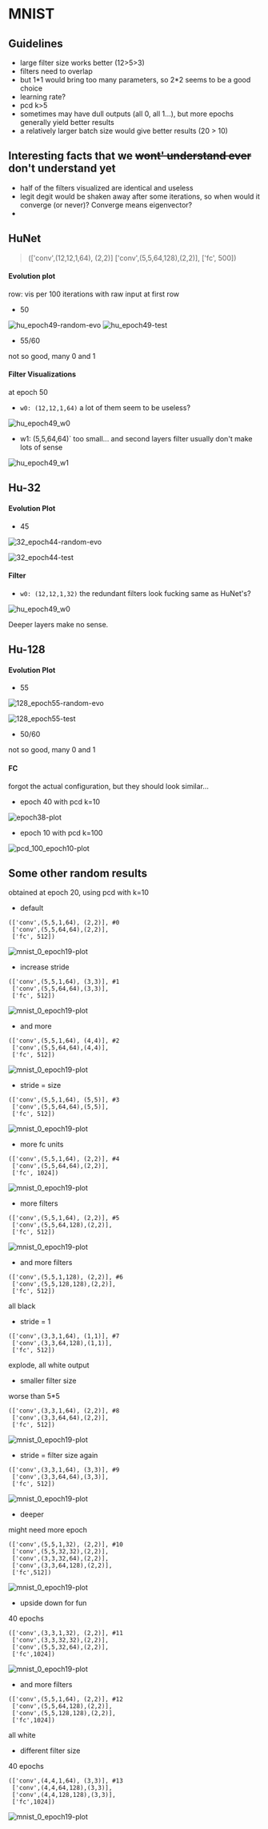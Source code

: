 # MNIST

## Guidelines

- large filter size works better (12>5>3)
- filters need to overlap
- but 1\*1 would bring too many parameters, so 2\*2 seems to be a good choice
- learning rate?
- pcd k>5
- sometimes may have dull outputs (all 0, all 1...), but more epochs generally yield better results
- a relatively larger batch size would give better results (20 > 10)



## Interesting facts that we ~~wont' understand ever~~ don't understand yet

- half of the filters visualized are identical and useless
- legit degit would be shaken away after some iterations, so when would it converge (or never)?  Converge means eigenvector?
- ​

## HuNet

> (['conv',(12,12,1,64), (2,2)]
> ['conv',(5,5,64,128),(2,2)],
> ['fc', 500])

#### Evolution plot

row: vis per 100 iterations with raw input at first row

- 50

 ![hu_epoch49-random-evo](evo/hu_epoch49-random-evo.png) ![hu_epoch49-test](evo/hu_epoch49-test.png)

- 55/60

not so good, many 0 and 1

#### Filter Visualizations

at epoch 50

- `w0: (12,12,1,64)` a lot of them seem to be useless?

 ![hu_epoch49_w0](evo/hu_epoch49_w0.png)

- w1: (5,5,64,64)`  too small... and second layers filter usually don't make lots of sense

 ![hu_epoch49_w1](evo/hu_epoch49_w1.png)



## Hu-32

#### Evolution Plot

- 45

 ![32_epoch44-random-evo](evo/32_epoch44-random-evo.png)

 ![32_epoch44-test](evo/32_epoch44-test.png)



#### Filter

- `w0: (12,12,1,32)`  the redundant filters look fucking same as HuNet's?

 ![hu_epoch49_w0](evo/dbm_mini_epoch44_w0.png)

Deeper layers make no sense.

## Hu-128

#### Evolution Plot

- 55

 ![128_epoch55-random-evo](evo/128_epoch55-random-evo.png)

![128_epoch55-test](evo/128_epoch55-test.png)

- 50/60 

not so good, many 0 and 1



#### FC

forgot the actual configuration, but they should look similar...

- epoch 40 with pcd k=10

 ![epoch38-plot](/home/eric/Develop/10715/rbm/fc10_dbm_0/epoch38-plot.png)

- epoch 10 with pcd k=100

 ![pcd_100_epoch10-plot](fc/pcd_100_epoch10-plot.png)



## Some other random results

obtained at epoch 20, using pcd with k=10

- default

```
(['conv',(5,5,1,64), (2,2)], #0
 ['conv',(5,5,64,64),(2,2)],
 ['fc', 512])
```

 ![mnist_0_epoch19-plot](mnist/mnist_0_epoch19-plot.png)

- increase stride

```
(['conv',(5,5,1,64), (3,3)], #1
 ['conv',(5,5,64,64),(3,3)],
 ['fc', 512])
```

![mnist_0_epoch19-plot](mnist/mnist_1_epoch19-plot.png)

- and more 

```
(['conv',(5,5,1,64), (4,4)], #2
 ['conv',(5,5,64,64),(4,4)],
 ['fc', 512])
```

![mnist_0_epoch19-plot](mnist/mnist_2_epoch19-plot.png)

- stride = size

```
(['conv',(5,5,1,64), (5,5)], #3
 ['conv',(5,5,64,64),(5,5)],
 ['fc', 512])
```

![mnist_0_epoch19-plot](mnist/mnist_5_epoch19-plot.png)

- more fc units

```
(['conv',(5,5,1,64), (2,2)], #4
 ['conv',(5,5,64,64),(2,2)],
 ['fc', 1024])
```

![mnist_0_epoch19-plot](mnist/mnist_4_epoch19-plot.png)

- more filters

```
(['conv',(5,5,1,64), (2,2)], #5
 ['conv',(5,5,64,128),(2,2)],
 ['fc', 512])
```

![mnist_0_epoch19-plot](mnist/mnist_5_epoch19-plot.png)

- and more filters

```
(['conv',(5,5,1,128), (2,2)], #6
 ['conv',(5,5,128,128),(2,2)],
 ['fc', 512])
```

all black

- stride  = 1

```
(['conv',(3,3,1,64), (1,1)], #7
 ['conv',(3,3,64,128),(1,1)],
 ['fc', 512])
```

explode, all white output

- smaller filter size

worse than 5*5

```
(['conv',(3,3,1,64), (2,2)], #8
 ['conv',(3,3,64,64),(2,2)],
 ['fc', 512])
```

![mnist_0_epoch19-plot](mnist/mnist_8_epoch19-plot.png)

- stride =  filter size again

```
(['conv',(3,3,1,64), (3,3)], #9
 ['conv',(3,3,64,64),(3,3)],
 ['fc', 512])
```

![mnist_0_epoch19-plot](mnist/mnist_9_epoch19-plot.png)

- deeper

might need more epoch

```
(['conv',(5,5,1,32), (2,2)], #10
 ['conv',(5,5,32,32),(2,2)],
 ['conv',(3,3,32,64),(2,2)],
 ['conv',(3,3,64,128),(2,2)],
 ['fc',512])
```

![mnist_0_epoch19-plot](mnist/mnist_10_epoch19-plot.png)

- upside down for fun

40 epochs

```
(['conv',(3,3,1,32), (2,2)], #11
 ['conv',(3,3,32,32),(2,2)],
 ['conv',(5,5,32,64),(2,2)],
 ['fc',1024])
```

![mnist_0_epoch19-plot](mnist/mnist_11_epoch39-plot.png)

- and more filters

```
(['conv',(5,5,1,64), (2,2)], #12
 ['conv',(5,5,64,128),(2,2)],
 ['conv',(5,5,128,128),(2,2)],
 ['fc',1024])
```

all white

- different filter size

40 epochs

```
(['conv',(4,4,1,64), (3,3)], #13
 ['conv',(4,4,64,128),(3,3)],
 ['conv',(4,4,128,128),(3,3)],
 ['fc',1024])
```

![mnist_0_epoch19-plot](mnist/mnist_13_epoch39-plot.png)















